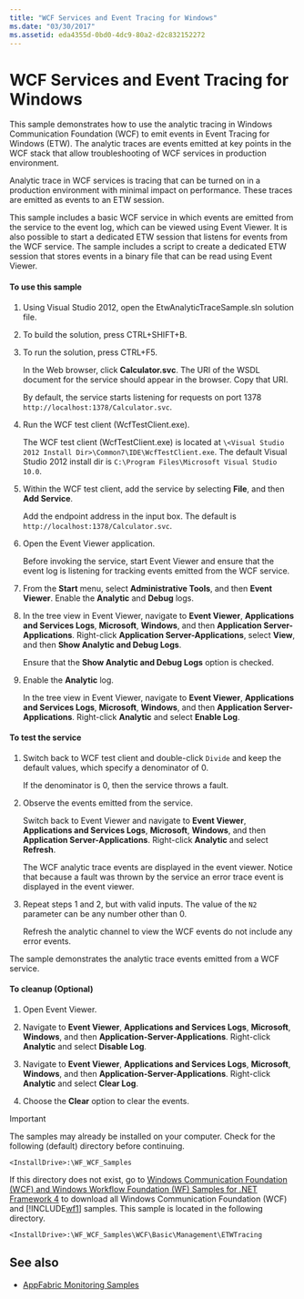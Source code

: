 ```yaml
---
title: "WCF Services and Event Tracing for Windows"
ms.date: "03/30/2017"
ms.assetid: eda4355d-0bd0-4dc9-80a2-d2c832152272
---
```

# WCF Services and Event Tracing for Windows
This sample demonstrates how to use the analytic tracing in Windows Communication Foundation (WCF) to emit events in Event Tracing for Windows (ETW). The analytic traces are events emitted at key points in the WCF stack that allow troubleshooting of WCF services in production environment.

 Analytic trace in WCF services is tracing that can be turned on in a production environment with minimal impact on performance. These traces are emitted as events to an ETW session.

 This sample includes a basic WCF service in which events are emitted from the service to the event log, which can be viewed using Event Viewer. It is also possible to start a dedicated ETW session that listens for events from the WCF service. The sample includes a script to create a dedicated ETW session that stores events in a binary file that can be read using Event Viewer.

#### To use this sample

1. Using Visual Studio 2012, open the EtwAnalyticTraceSample.sln solution file.

2. To build the solution, press CTRL+SHIFT+B.

3. To run the solution, press CTRL+F5.

     In the Web browser, click **Calculator.svc**. The URI of the WSDL document for the service should appear in the browser. Copy that URI.

     By default, the service starts listening for requests on port 1378 `http://localhost:1378/Calculator.svc`.

4. Run the WCF test client (WcfTestClient.exe).

     The WCF test client (WcfTestClient.exe) is located at `\<Visual Studio 2012 Install Dir>\Common7\IDE\WcfTestClient.exe`.  The default Visual Studio 2012 install dir is `C:\Program Files\Microsoft Visual Studio 10.0`.

5. Within the WCF test client, add the service by selecting **File**, and then **Add Service**.

     Add the endpoint address in the input box. The default is `http://localhost:1378/Calculator.svc`.

6. Open the Event Viewer application.

     Before invoking the service, start Event Viewer and ensure that the event log is listening for tracking events emitted from the WCF service.

7. From the **Start** menu, select **Administrative Tools**, and then **Event Viewer**.  Enable the **Analytic** and **Debug** logs.

8. In the tree view in Event Viewer, navigate to **Event Viewer**, **Applications and Services Logs**, **Microsoft**, **Windows**, and then **Application Server-Applications**. Right-click **Application Server-Applications**, select **View**, and then **Show Analytic and Debug Logs**.

     Ensure that the **Show Analytic and Debug Logs** option is checked.

9. Enable the **Analytic** log.

     In the tree view in Event Viewer, navigate to **Event Viewer**, **Applications and Services Logs**, **Microsoft**, **Windows**, and then **Application Server-Applications**. Right-click **Analytic** and select **Enable Log**.

#### To test the service

1. Switch back to WCF test client and double-click `Divide` and keep the default values, which specify a denominator of 0.

     If the denominator is 0, then the service throws a fault.

2. Observe the events emitted from the service.

     Switch back to Event Viewer and navigate to **Event Viewer**, **Applications and Services Logs**, **Microsoft**, **Windows**, and then **Application Server-Applications**. Right-click **Analytic** and select **Refresh**.

     The WCF analytic trace events are displayed in the event viewer. Notice that because a fault was thrown by the service an error trace event is displayed in the event viewer.

3. Repeat steps 1 and 2, but with valid inputs. The value of the `N2` parameter can be any number other than 0.

     Refresh the analytic channel to view the WCF events do not include any error events.

 The sample demonstrates the analytic trace events emitted from a WCF service.

#### To cleanup (Optional)

1. Open Event Viewer.

2. Navigate to **Event Viewer**, **Applications and Services Logs**, **Microsoft**, **Windows**, and then **Application-Server-Applications**. Right-click **Analytic** and select **Disable Log**.

3. Navigate to **Event Viewer**, **Applications and Services Logs**, **Microsoft**, **Windows**, and then **Application-Server-Applications**. Right-click **Analytic** and select **Clear Log**.

4. Choose the **Clear** option to clear the events.

> [!IMPORTANT]
> The samples may already be installed on your computer. Check for the following (default) directory before continuing.  
>
> `<InstallDrive>:\WF_WCF_Samples`  
>
> If this directory does not exist, go to [Windows Communication Foundation (WCF) and Windows Workflow Foundation (WF) Samples for .NET Framework 4](https://www.microsoft.com/download/details.aspx?id=21459) to download all Windows Communication Foundation (WCF) and [!INCLUDE[wf1](../../../../includes/wf1-md.md)] samples. This sample is located in the following directory.  
>
> `<InstallDrive>:\WF_WCF_Samples\WCF\Basic\Management\ETWTracing`  
  
## See also

- [AppFabric Monitoring Samples](https://docs.microsoft.com/previous-versions/appfabric/ff383407(v=azure.10))
